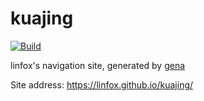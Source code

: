 # kuajing

[![Build](https://github.com/linfox/kuajing/actions/workflows/generate.yml/badge.svg)](https://github.com/linfox/kuajing/actions/workflows/generate.yml)

linfox's navigation site, generated by [gena](https://github.com/x1ah/gena)

Site address: https://linfox.github.io/kuajing/